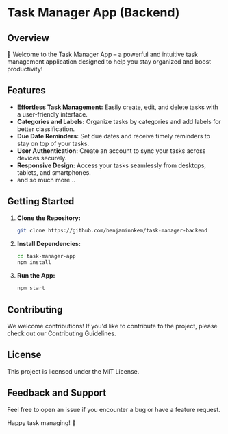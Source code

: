 # Task Manager App (Backend)

## Overview

🚀 Welcome to the Task Manager App – a powerful and intuitive task management application designed to help you stay organized and boost productivity!

## Features

- **Effortless Task Management:** Easily create, edit, and delete tasks with a user-friendly interface.
- **Categories and Labels:** Organize tasks by categories and add labels for better classification.
- **Due Date Reminders:** Set due dates and receive timely reminders to stay on top of your tasks.
- **User Authentication:** Create an account to sync your tasks across devices securely.
- **Responsive Design:** Access your tasks seamlessly from desktops, tablets, and smartphones.
- and so much more...

## Getting Started

1. **Clone the Repository:**

   ```bash
   git clone https://github.com/benjaminnkem/task-manager-backend
   ```

2. **Install Dependencies:**

   ```bash
   cd task-manager-app
   npm install
   ```

3. **Run the App:**
   ```bash
   npm start
   ```

## Contributing

We welcome contributions! If you'd like to contribute to the project, please check out our Contributing Guidelines.

## License

This project is licensed under the MIT License.

## Feedback and Support

Feel free to open an issue if you encounter a bug or have a feature request.

Happy task managing! 🚀
